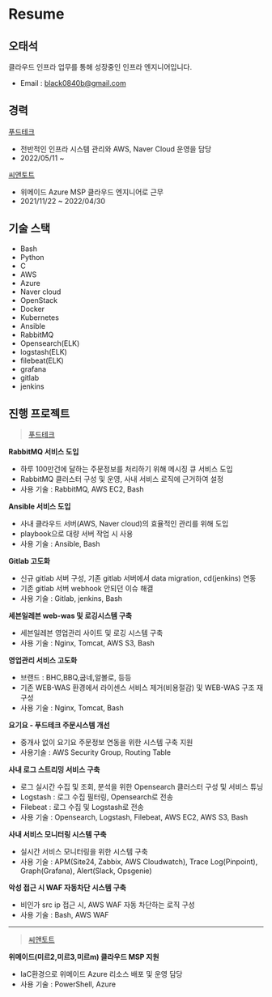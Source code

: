 Resume
=============

오태석
-------------
클라우드 인프라 업무를 통해 성장중인 인프라 엔지니어입니다.
- Email : black0840b@gmail.com

경력
-------------
[푸드테크](https://www.foodtechkorea.com/)
- 전반적인 인프라 시스템 관리와 AWS, Naver Cloud 운영을 담당
- 2022/05/11 ~

[씨앤토트](https://www.cnthoth.com/)
- 위메이드 Azure MSP 클라우드 엔지니어로 근무
- 2021/11/22 ~ 2022/04/30



기술 스택
-------------
- Bash
- Python
- C
- AWS
- Azure
- Naver cloud
- OpenStack
- Docker
- Kubernetes
- Ansible
- RabbitMQ
- Opensearch(ELK)
- logstash(ELK)
- filebeat(ELK)
- grafana
- gitlab
- jenkins


진행 프로젝트
-------------
> [푸드테크](https://www.foodtechkorea.com/)

 __RabbitMQ 서비스 도입__
- 하루 100만건에 달하는 주문정보를 처리하기 위해 메시징 큐 서비스 도입
- RabbitMQ 클러스터 구성 및 운영, 사내 서비스 로직에 근거하여 설정
- 사용 기술 : RabbitMQ, AWS EC2, Bash

__Ansible 서비스 도입__
- 사내 클라우드 서버(AWS, Naver cloud)의 효율적인 관리를 위해 도입
- playbook으로 대량 서버 작업 시 사용
- 사용 기술 : Ansible, Bash

__Gitlab 고도화__
- 신규 gitlab 서버 구성, 기존 gitlab 서버에서 data migration, cd(jenkins) 연동
- 기존 gitlab 서버 webhook 안되던 이슈 해결
- 사용 기술 : Gitlab, jenkins, Bash
 
__세븐일레븐 web-was 및 로깅시스템 구축__
- 세븐일레븐 영업관리 사이트 및 로깅 시스템 구축
- 사용 기술 : Nginx, Tomcat, AWS S3, Bash

__영업관리 서비스 고도화__
- 브랜드 : BHC,BBQ,굽네,알볼로, 등등
- 기존 WEB-WAS 환경에서 라이센스 서비스 제거(비용절감) 및 WEB-WAS 구조 재구성
- 사용 기술 : Nginx, Tomcat, Bash

__요기요 - 푸드테크 주문시스템 개선__
- 중개사 없이 요기요 주문정보 연동을 위한 시스템 구축 지원
- 사용기술 : AWS Security Group, Routing Table

__사내 로그 스트리밍 서비스 구축__
- 로그 실시간 수집 및 조회, 분석을 위한 Opensearch 클러스터 구성 및 서비스 튜닝  
- Logstash : 로그 수집 필터링, Opensearch로 전송
- Filebeat : 로그 수집 및 Logstash로 전송
- 사용 기술 : Opensearch, Logstash, Filebeat, AWS EC2, AWS S3, Bash

__사내 서비스 모니터링 시스템 구축__
- 실시간 서비스 모니터링을 위한 시스템 구축 
- 사용 기술 : APM(Site24, Zabbix, AWS Cloudwatch), Trace Log(Pinpoint), Graph(Grafana), Alert(Slack, Opsgenie)

__악성 접근 시 WAF 자동차단 시스템 구축__
- 비인가 src ip 접근 시, AWS WAF 자동 차단하는 로직 구성
- 사용 기술 : Bash, AWS WAF

---------------------------------------
> [씨앤토트](https://www.cnthoth.com/)

__위메이드(미르2,미르3,미르m) 클라우드 MSP 지원__
- IaC환경으로 위메이드 Azure 리소스 배포 및 운영 담당
- 사용 기술 : PowerShell, Azure
